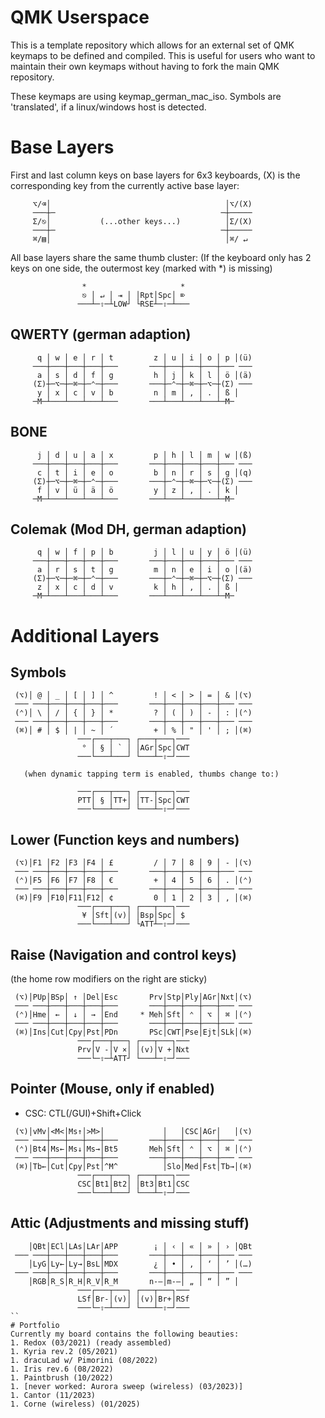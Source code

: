 # QMK Userspace

This is a template repository which allows for an external set of QMK keymaps to be defined and compiled. This is useful for users who want to maintain their own keymaps without having to fork the main QMK repository.

These keymaps are using keymap_german_mac_iso.
Symbols are 'translated', if a linux/windows host is detected.

# Base Layers
First and last column keys on base layers for 6x3 keyboards,
(X) is the corresponding key from the currently active base layer:
```
     ⌥/⌫│                                       │⌥/(X)
     ───┼─                                     ─┼─────
     Σ/⎋│           (...other keys...)          │Σ/(X)
     ───┼─                                     ─┼─────
     ⌘/▤│                                       │⌘/ ↵
```

All base layers share the same thumb cluster:
(If the keyboard only has 2 keys on one side, the outermost key (marked with *) is missing)
```
                *                     *
                ⎋ │ ↵ │ ⇥ │ │Rpt│Spc│ ⌦
               ───┴─⇧─┴LOW┘ └RSE┴─⇧─┴───
```

## QWERTY (german adaption)
```
      q │ w │ e │ r │ t         z │ u │ i │ o │ p │(ü)
     ───┼───┼───┼───┼───       ───┼───┼───┼───┼─── ───
      a │ s │ d │ f │ g         h │ j │ k │ l │ ö │(ä)
     (Σ)┼─⌥─┼─⌘─┼─⌃─┼───       ───┼─⌃─┼─⌘─┼─⌥─┼(Σ) ───
      y │ x │ c │ v │ b         n │ m │ , │ . │ ß │
     ─M─┴───┴───┴───┴───       ───┴───┴───┴───┴─M─
```

## BONE
```
      j │ d │ u │ a │ x         p │ h │ l │ m │ w │(ß)
     ───┼───┼───┼───┼───       ───┼───┼───┼───┼─── ───
      c │ t │ i │ e │ o         b │ n │ r │ s │ g │(q)
     (Σ)┼─⌥─┼─⌘─┼─⌃─┼───       ───┼─⌃─┼─⌘─┼─⌥─┼(Σ) ───
      f │ v │ ü │ ä │ ö         y │ z │ , │ . │ k │
     ─M─┴───┴───┴───┴───       ───┴───┴───┴───┴─M─
```

## Colemak (Mod DH, german adaption)
```
      q │ w │ f │ p │ b         j │ l │ u │ y │ ö │(ü)
     ───┼───┼───┼───┼───       ───┼───┼───┼───┼─── ───
      a │ r │ s │ t │ g         m │ n │ e │ i │ o │(ä)
     (Σ)┼─⌥─┼─⌘─┼─⌃─┼───       ───┼─⌃─┼─⌘─┼─⌥─┼(Σ) ───
      z │ x │ c │ d │ v         k │ h │ , │ . │ ß │
     ─M─┴───┴───┴───┴───       ───┴───┴───┴───┴─M─
```

# Additional Layers

## Symbols
```
 (⌥)│ @ │ _ │ [ │ ] │ ^         ! │ < │ > │ = │ & │(⌥)
 ─── ───┼───┼───┼───┼───       ───┼───┼───┼───┼─── ───
 (⌃)│ \ │ / │ { │ } │ *         ? │ ( │ ) │ - │ : │(⌃)
 ─── ───┼───┼───┼───┼───       ───┼───┼───┼───┼─── ───
 (⌘)│ # │ $ │ | │ ~ │ ´         + │ % │ " │ ' │ ; │(⌘)
               ───┌───┬───┐ ┌───┬───┐───
                ° │ § │ ` │ │AGr│Spc│CWT
               ───└───┴───┘ └───┴─⇧─┘───
```
       (when dynamic tapping term is enabled, thumbs change to:)
```
               ───┌───┬───┐ ┌───┬───┐───
               PTT│ § │TT+│ │TT-│Spc│CWT
               ───└───┴───┘ └───┴─⇧─┘───
```

## Lower (Function keys and numbers)
```
 (⌥)│F1 │F2 │F3 │F4 │ £         / │ 7 │ 8 │ 9 │ - │(⌥)
 ─── ───┼───┼───┼───┼───       ───┼───┼───┼───┼─── ───
 (⌃)│F5 │F6 │F7 │F8 │ €         + │ 4 │ 5 │ 6 │ . │(⌃)
 ─── ───┼───┼───┼───┼───       ───┼───┼───┼───┼─── ───
 (⌘)│F9 │F10│F11│F12│ ¢         0 │ 1 │ 2 │ 3 │ , │(⌘)
               ───┌───┬───┐ ┌───┬───┐───
                ¥ │Sft│(v)│ │Bsp│Spc│ $
               ───└───┴───┘ └ATT┴─⇧─┘───
```

## Raise (Navigation and control keys)
(the home row modifiers on the right are sticky)
```
 (⌥)│PUp│BSp│ ↑ │Del│Esc       Prv│Stp│Ply│AGr│Nxt│(⌥)
 ─── ───┼───┼───┼───┼───       ───┼───┼───┼───┼─── ───
 (⌃)│Hme│ ← │ ↓ │ → │End     * Meh│Sft│ ⌃ │ ⌥ │ ⌘ │(⌃)
 ─── ───┼───┼───┼───┼───       ───┼───┼───┼───┼─── ───
 (⌘)│Ins│Cut│Cpy│Pst│PDn       PSc│CWT│Pse│Ejt│SLk│(⌘)
               ───┌───┬───┐ ┌───┬───┐───
               Prv│V -│V ×│ │(v)│V +│Nxt
               ───└─⇧─┴ATT┘ └───┴─⇧─┘───
```

## Pointer (Mouse, only if enabled)
* CSC: CTL(/GUI)+Shift+Click
```
 (⌥)│vMv│<M<│Ms↑│>M>│             │   │CSC│AGr│   │(⌥)
 ─── ───┼───┼───┼───┼───       ───┼───┼───┼───┼─── ───
 (⌃)│Bt4│Ms←│Ms↓│Ms→│Bt5       Meh│Sft│ ⌃ │ ⌥ │ ⌘ │(⌃)
 ─── ───┼───┼───┼───┼───       ───┼───┼───┼───┼─── ───
 (⌘)│Tb←│Cut│Cpy│Pst│^M^          │Slo│Med│Fst│Tb→│(⌘)
               ───┌───┬───┐ ┌───┬───┐───
               CSC│Bt1│Bt2│ │Bt3│Bt1│CSC
               ───└───┴───┘ └───┴─⇧─┘───
```

## Attic (Adjustments and missing stuff)
```
    │QBt│ECl│LAs│LAr│APP        ¡ │ ‹ │ « │ » │ › │QBt
 ─── ───┼───┼───┼───┼───       ───┼───┼───┼───┼─── ───
    │LyG│Ly←│Ly→│BsL│MDX        ¿ │ • │ ‚ │ ‘ │ ’ │(…)
 ─── ───┼───┼───┼───┼───       ───┼───┼───┼───┼─── ───
    │RGB│R_S│R_H│R_V│R_M       n-–│m-—│ „ │ “ │ ” │
               ───┌───┬───┐ ┌───┬───┐───
               LSf│Br-│(v)│ │(v)│Br+│RSf
               ───└─⇧─┴───┘ └───┴─⇧─┘───
``
# Portfolio
Currently my board contains the following beauties:
1. Redox (03/2021) (ready assembled)
1. Kyria rev.2 (05/2021)
1. dracuLad w/ Pimorini (08/2022)
1. Iris rev.6 (08/2022)
1. Paintbrush (10/2022)
1. [never worked: Aurora sweep (wireless) (03/2023)]
1. Cantor (11/2023)
1. Corne (wireless) (01/2025)

